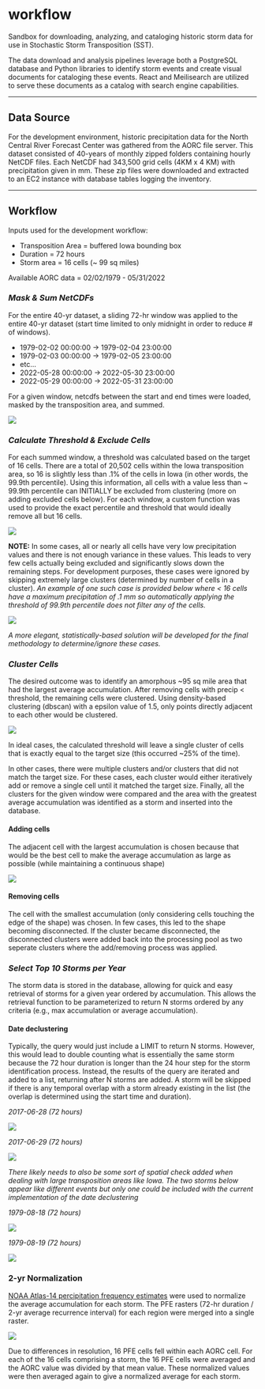 # workflow

Sandbox for downloading, analyzing, and cataloging historic storm data for use in Stochastic Storm Transposition (SST).

The data download and analysis pipelines leverage both a PostgreSQL database and Python libraries to identify storm events and create visual documents for cataloging these events. React and Meilisearch are utilized to serve these documents as a catalog with search engine capabilities.

---

## Data Source

For the development environment, historic precipitation data for the North Central River Forecast Center was gathered from the AORC file server. This dataset consisted of 40-years of monthly zipped folders containing hourly NetCDF files. Each NetCDF had 343,500 grid cells (4KM x 4 KM) with precipitation given in mm. These zip files were downloaded and extracted to an EC2 instance with database tables logging the inventory.

---

## Workflow

Inputs used for the development workflow:

- Transposition Area = buffered Iowa bounding box
- Duration = 72 hours
- Storm area = 16 cells (~ 99 sq miles)

Available AORC data = 02/02/1979 - 05/31/2022

### ***Mask & Sum NetCDFs***

For the entire 40-yr dataset, a sliding 72-hr window was applied to the entire 40-yr dataset (start time limited to only midnight in order to reduce # of windows). 

- 1979-02-02 00:00:00 -> 1979-02-04 23:00:00
- 1979-02-03 00:00:00 -> 1979-02-05 23:00:00
- etc...
- 2022-05-28 00:00:00 -> 2022-05-30 23:00:00
- 2022-05-29 00:00:00 -> 2022-05-31 23:00:00

For a given window, netcdfs between the start and end times were loaded, masked by the transposition area, and summed.

![](./docs/sum-mask.png)


### ***Calculate Threshold & Exclude Cells***

For each summed window, a threshold was calculated based on the target of 16 cells. There are a total of 20,502 cells within the Iowa transposition area, so 16 is slightly less than .1% of the cells in Iowa (in other words, the 99.9th percentile). Using this information, all cells with a value less than ~ 99.9th percentile can INITIALLY be excluded from clustering (more on adding excluded cells below). For each window, a custom function was used to provide the exact percentile and threshold that would ideally remove all but 16 cells.

![](./docs/threshold.png)

**NOTE:** 
In some cases, all or nearly all cells have very low precipitation values and there is not enough variance in these values. This leads to very few cells actually being excluded and significantly slows down the remaining steps. For development purposes, these cases were ignored by skipping extremely large clusters (determined by number of cells in a cluster). *An example of one such case is provided below where < 16 cells have a maximum precipitation of .1 mm so automatically applying the threshold of 99.9th percentile does not filter any of the cells.*

![](./docs/threshold-exception.png)

*A more elegant, statistically-based solution will be developed for the final methodology to determine/ignore these cases.*

### ***Cluster Cells***

The desired outcome was to identify an amorphous ~95 sq mile area that had the largest average accumulation. After removing cells with precip < threshold, the remaining cells were clustered. Using density-based clustering (dbscan) with a epsilon value of 1.5, only points directly adjacent to each other would be clustered.

![](./docs/cluster-cells.gif)

In ideal cases, the calculated threshold will leave a single cluster of cells that is exactly equal to the target size (this occurred ~25% of the time).

In other cases, there were multiple clusters and/or clusters that did not match the target size. For these cases, each cluster would either iteratively add or remove a single cell until it matched the target size. Finally, all the clusters for the given window were compared and the area with the greatest average accumulation was identified as a storm and inserted into the database.

#### **Adding cells**

The adjacent cell with the largest accumulation is chosen because that would be the best cell to make the average accumulation as large as possible (while maintaining a continuous shape)

![](./docs/add-cells.gif)


#### **Removing cells**

The cell with the smallest accumulation (only considering cells touching the edge of the shape) was chosen. In few cases, this led to the shape becoming disconnected. If the cluster became disconnected, the disconnected clusters were added back into the processing pool as two seperate clusters where the add/removing process was applied.


### ***Select Top 10 Storms per Year***

The storm data is stored in the database, allowing for quick and easy retrieval of storms for a given year ordered by accumulation. This allows the retrieval function to be parameterized to return N storms ordered by any criteria (e.g., max accumulation or average accumulation). 

#### **Date declustering**

Typically, the query would just include a LIMIT to return N storms. However, this would lead to double counting what is essentially the same storm because the 72 hour duration is longer than the 24 hour step for the storm identification process. Instead, the results of the query are iterated and added to a list, returning after N storms are added. A storm will be skipped if there is any temporal overlap with a storm already existing in the list (the overlap is determined using the start time and duration).

*2017-06-28 (72 hours)*

![](./docs/2017062700.png)

*2017-06-29 (72 hours)*

![](./docs/2017062900.png)

*There likely needs to also be some sort of spatial check added when dealing with large transposition areas like Iowa. The two storms below appear like different events but only one could be included with the current implementation of the date declustering*

*1979-08-18 (72 hours)*

![](./docs/1979081800.png)

*1979-08-19 (72 hours)*

![](./docs/1979081900.png)

### 2-yr Normalization

[NOAA Atlas-14 percipitation frequency estimates](https://hdsc.nws.noaa.gov/hdsc/pfds/pfds_gis.html) were used to normalize the average accumulation for each storm. The PFE rasters (72-hr duration / 2-yr average recurrence interval) for each region were merged into a single raster.

![](./docs/2yr03da.PNG)

 Due to differences in resolution, 16 PFE cells fell within each AORC cell. For each of the 16 cells comprising a storm, the 16 PFE cells were averaged and the AORC value was divided by that mean value. These normalized values were then averaged again to give a normalized average for each storm.



